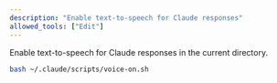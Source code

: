 ```yaml
---
description: "Enable text-to-speech for Claude responses"
allowed_tools: ["Edit"]
---
```


Enable text-to-speech for Claude responses in the current directory.

```bash
bash ~/.claude/scripts/voice-on.sh
```